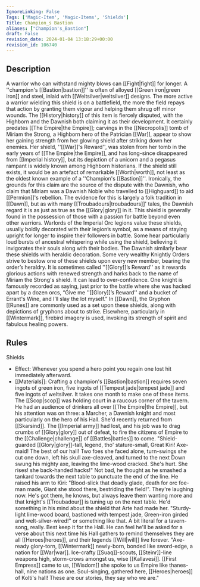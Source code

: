 ```yaml
---
IgnoreLinking: False
Tags: ['Magic-Item', 'Magic-Items', 'Shields']
Title: Champion_s Bastion
aliases: ["Champion's_Bastion"]
draft: False
revision_date: 2024-01-04 13:18:29+00:00
revision_id: 106740
---
```


## Description
A warrior who can withstand mighty blows can [[Fight|fight]] for longer. A ''champion's [[Bastion|bastion]]'' is often of alloyed [[Green iron|green iron]] and steel, inlaid with [[Weltsilver|weltsilver]] designs. The more active a warrior wielding this shield is on a battlefield, the more the field repays that action by granting them vigour and helping them shrug off minor wounds.
The [[History|history]] of this item is fiercely disputed, with the Highborn and the Dawnish both claiming it as their development. It certainly predates [[The Empire|the Empire]]; carvings in the [[Necropolis]] tomb of Miriam the Strong, a Highborn hero of the Patrician [[War]], appear to show her gaining strength from her glowing shield after striking down her enemies. Her shield, ''[[War]]'s Reward'', was stolen from her tomb in the early years of [[The Empire|the Empire]], and has long-since disappeared from [[Imperial history]], but its depiction of a unicorn and a pegasus rampant is widely known among Highborn historians. If the shield still exists, it would be an artefact of remarkable [[Worth|worth]], not least as the oldest known example of a ''Champion's [[Bastion]]''.
Ironically, the grounds for this claim are the source of the dispute with the Dawnish, who claim that Miriam was a Dawnish Noble who travelled to [[Highguard]] to aid [[Permion]]'s rebellion. The evidence for this is largely a folk tradition in [[Dawn]], but as with many [[Troubadours|troubadours]]' tales, the Dawnish regard it is as just as true as the [[Glory|glory]] in it.
This shield is generally found in the possession of those with a passion for battle beyond even other warriors. Warlords of the Imperial Orc legions value these shields, usually boldly decorated with their legion’s symbol, as a means of staying upright for longer to inspire their followers in battle. Some hear particularly loud bursts of ancestral whispering while using the shield, believing it invigorates their souls along with their bodies. The Dawnish similarly bear these shields with heraldic decoration. Some very wealthy Knightly Orders strive to bestow one of these shields upon every new member, bearing the order’s heraldry. It is sometimes called ''[[Glory]]’s Reward'' as it rewards glorious actions with renewed strength and harks back to the name of Miriam the Strong's shield. It can lead to over-confidence. One knight is famously recorded as saying, just prior to the battle where she was hacked apart by a dozen orcs, “Give me ''[[Glory]]’s Reward'' and a bucket of Errant's Wine, and I’ll slay the lot myself.”
In [[Dawn]], the Gryphon [[Runes]] are commonly used as a set upon these shields, along with depictions of gryphons about to strike. Elsewhere, particularly in [[Wintermark]], firebird imagery is used, invoking its strength of spirit and fabulous healing powers.
## Rules
Shields
* Effect: Whenever you spend a hero point you regain one lost hit immediately afterward.
* [[Materials]]: Crafting a champion's [[Bastion|bastion]] requires seven ingots of green iron, five ingots of [[Tempest jade|tempest jade]] and five ingots of weltsilver. It takes one month to make one of these items.
The [[Scop|scop]] was holding court in a raucous corner of the tavern. He had an audience of drinkers all over [[The Empire|the Empire]], but his attention was on three: a Marcher, a Dawnish knight and most particularly on the hero of his Hall. She'd recently returned from [[Skarsind]]. The [[Imperial army]] had lost, and his job was to drag crumbs of [[Glory|glory]] out of defeat, to fire the citizens of Empire to the [[Challenge|challenge]] of [[Battles|battles]] to come.
"Shield-guarded [[Glory|glory]]-tall, legend, tho' stature-small,
Great Kiri! Axe-maid! The best of our hall!
Two foes she faced alone, turn-swings she cut one down,
left his skull axe-cleaved, and turned to the next
Down swung his mighty axe, leaving the lime-wood cracked.
She's hurt. She rises! she back-handed hacks!"
Not bad, he thought as he smashed a tankard towards the next table to punctuate the end of the line. He raised his arm to Kiri:
"Blood-slick that deadly glade, death for orc foe-man made,
Giant she stood there, bestriding the field!".
They're laughing now. He's got them, he knows, but always leave them wanting more and that knight's [[Troubadour]] is tuning up on the next table. 
He'd something in his mind about the shield that Arte had made her. "Sturdy-light lime-wood board, bastioned with tempest jade, Green-iron girded and welt-silver-wired!" or something like that. A bit literal for a tavern-song, really. Best keep it for the Hall. He can feel he'll be asked for a verse about this next time his Hall gathers to remind themselves they are all [[Heroes|heroes]], and their legends [[Will|will]] live forever.
"Axe-ready glory-torn, [[Wintermark]] newly-born,
bonded like sword-edge, a nation for [[War|war]].
Ice-crafty [[Suaq]]-scouts, [[Steinr]]-line weapons high,
storm-crows amongst us, wise [[Kallavesi]].
[[First Empress]] came to us, [[Wisdom]] she spoke to us
Empire like thanes-hall, nine nations as one.
Soul-singing, gathered here, [[Heroes|heroes]] of Kolti's hall! 
These are our stories, they say who we are."